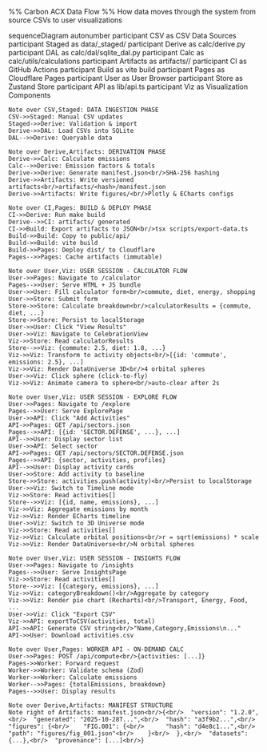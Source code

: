 %% Carbon ACX Data Flow
%% How data moves through the system from source CSVs to user visualizations

sequenceDiagram
    autonumber
    participant CSV as CSV Data Sources
    participant Staged as data/_staged/
    participant Derive as calc/derive.py
    participant DAL as calc/dal/sqlite_dal.py
    participant Calc as calc/utils/calculations
    participant Artifacts as artifacts/<hash>/
    participant CI as GitHub Actions
    participant Build as vite build
    participant Pages as Cloudflare Pages
    participant User as User Browser
    participant Store as Zustand Store
    participant API as lib/api.ts
    participant Viz as Visualization Components

    Note over CSV,Staged: DATA INGESTION PHASE
    CSV->>Staged: Manual CSV updates
    Staged->>Derive: Validation & import
    Derive->>DAL: Load CSVs into SQLite
    DAL-->>Derive: Queryable data

    Note over Derive,Artifacts: DERIVATION PHASE
    Derive->>Calc: Calculate emissions
    Calc-->>Derive: Emission factors & totals
    Derive->>Derive: Generate manifest.json<br/>SHA-256 hashing
    Derive->>Artifacts: Write versioned artifacts<br/>artifacts/<hash>/manifest.json
    Derive->>Artifacts: Write figures/<br/>Plotly & ECharts configs

    Note over CI,Pages: BUILD & DEPLOY PHASE
    CI->>Derive: Run make build
    Derive-->>CI: artifacts/ generated
    CI->>Build: Export artifacts to JSON<br/>tsx scripts/export-data.ts
    Build->>Build: Copy to public/api/
    Build->>Build: vite build
    Build->>Pages: Deploy dist/ to Cloudflare
    Pages-->>Pages: Cache artifacts (immutable)

    Note over User,Viz: USER SESSION - CALCULATOR FLOW
    User->>Pages: Navigate to /calculator
    Pages-->>User: Serve HTML + JS bundle
    User->>User: Fill calculator form<br/>commute, diet, energy, shopping
    User->>Store: Submit form
    Store->>Store: Calculate breakdown<br/>calculatorResults = {commute, diet, ...}
    Store->>Store: Persist to localStorage
    User->>User: Click "View Results"
    User->>Viz: Navigate to CelebrationView
    Viz->>Store: Read calculatorResults
    Store-->>Viz: {commute: 2.5, diet: 1.8, ...}
    Viz->>Viz: Transform to activity objects<br/>[{id: 'commute', emissions: 2.5}, ...]
    Viz->>Viz: Render DataUniverse 3D<br/>4 orbital spheres
    User->>Viz: Click sphere (click-to-fly)
    Viz->>Viz: Animate camera to sphere<br/>auto-clear after 2s

    Note over User,Viz: USER SESSION - EXPLORE FLOW
    User->>Pages: Navigate to /explore
    Pages-->>User: Serve ExplorePage
    User->>API: Click "Add Activities"
    API->>Pages: GET /api/sectors.json
    Pages-->>API: [{id: 'SECTOR.DEFENSE', ...}, ...]
    API-->>User: Display sector list
    User->>API: Select sector
    API->>Pages: GET /api/sectors/SECTOR.DEFENSE.json
    Pages-->>API: {sector, activities, profiles}
    API-->>User: Display activity cards
    User->>Store: Add activity to baseline
    Store->>Store: activities.push(activity)<br/>Persist to localStorage
    User->>Viz: Switch to Timeline mode
    Viz->>Store: Read activities[]
    Store-->>Viz: [{id, name, emissions}, ...]
    Viz->>Viz: Aggregate emissions by month
    Viz->>Viz: Render ECharts timeline
    User->>Viz: Switch to 3D Universe mode
    Viz->>Store: Read activities[]
    Viz->>Viz: Calculate orbital positions<br/>r = sqrt(emissions) * scale
    Viz->>Viz: Render DataUniverse<br/>N orbital spheres

    Note over User,Viz: USER SESSION - INSIGHTS FLOW
    User->>Pages: Navigate to /insights
    Pages-->>User: Serve InsightsPage
    Viz->>Store: Read activities[]
    Store-->>Viz: [{category, emissions}, ...]
    Viz->>Viz: categoryBreakdown()<br/>Aggregate by category
    Viz->>Viz: Render pie chart (Recharts)<br/>Transport, Energy, Food, ...
    User->>Viz: Click "Export CSV"
    Viz->>API: exportToCSV(activities, total)
    API->>API: Generate CSV string<br/>"Name,Category,Emissions\n..."
    API->>User: Download activities.csv

    Note over User,Pages: WORKER API - ON-DEMAND CALC
    User->>Pages: POST /api/compute<br/>{activities: [...]}
    Pages->>Worker: Forward request
    Worker->>Worker: Validate schema (Zod)
    Worker->>Worker: Calculate emissions
    Worker-->>Pages: {totalEmissions, breakdown}
    Pages-->>User: Display results

    Note over Derive,Artifacts: MANIFEST STRUCTURE
    Note right of Artifacts: manifest.json<br/>{<br/>  "version": "1.2.0",<br/>  "generated": "2025-10-28T...",<br/>  "hash": "a3f9b2...",<br/>  "figures": {<br/>    "FIG.001": {<br/>      "hash": "d4e8c1...",<br/>      "path": "figures/fig_001.json"<br/>    }<br/>  },<br/>  "datasets": {...},<br/>  "provenance": [...]<br/>}
